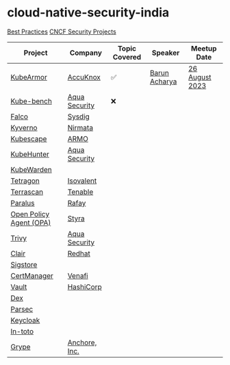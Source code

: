 # cloud-native-security-india

[Best Practices](https://github.com/cncf/communitygroups/blob/main/best_practices.md)
[CNCF Security Projects](https://landscape.cncf.io/?group=projects-and-products&view-mode=grid&tag=security)

Project | Company | Topic Covered | Speaker | Meetup Date
---|---|---|---|---
[KubeArmor](https://github.com/kubearmor/KubeArmor) | [AccuKnox](https://github.com/accuknox) | ✅ | [Barun Acharya](https://www.linkedin.com/in/barun-acharya/) | [26 August 2023](https://community.cncf.io/events/details/cncf-cloud-native-security-india-presents-kubernetes-security-meetup/)
[Kube-bench](https://github.com/aquasecurity/kube-bench) | [Aqua Security](https://www.aquasec.com/) | ❌ | 
[Falco](https://github.com/falcosecurity/falco) | [Sysdig](https://sysdig.com/) | |
[Kyverno](https://github.com/kyverno/kyverno) | [Nirmata](https://nirmata.com/) | |
[Kubescape](https://github.com/kubescape/kubescape) | [ARMO](https://www.armosec.io) | |
[KubeHunter](https://github.com/aquasecurity/kube-hunter) | [Aqua Security](https://www.aquasec.com/) | |
[KubeWarden](https://github.com/kubewarden) | | |
[Tetragon](https://github.com/cilium/tetragon) | [Isovalent](https://isovalent.com/) | |
[Terrascan](https://github.com/tenable/terrascan) | [Tenable](https://www.tenable.com/) | |
[Paralus](https://github.com/paralus/paralus) | [Rafay](https://rafay.co/) | |
[Open Policy Agent (OPA)](https://www.openpolicyagent.org/) | [Styra](https://www.styra.com/) | |
[Trivy](https://github.com/aquasecurity/trivy) | [Aqua Security](https://www.aquasec.com/) | |
[Clair](https://github.com/quay/clair) | [Redhat](https://quay.io/) | |
[Sigstore](https://github.com/sigstore) |  | |
[CertManager](https://github.com/cert-manager/cert-manager) | [Venafi](https://venafi.com/) | |
[Vault](https://github.com/hashicorp/vault) | [HashiCorp](https://www.hashicorp.com/) | |
[Dex](https://github.com/dexidp/dex) | | |
[Parsec](https://github.com/parallaxsecond/parsec) | | |
[Keycloak](https://github.com/keycloak/keycloak) | | |
[In-toto](https://github.com/in-toto/in-toto) | | |
[Grype](https://github.com/anchore/grype) | [Anchore, Inc.](https://anchore.com/) | |

